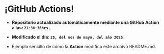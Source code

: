 # ¡GitHub Actions!
* **Repositorio actualizado automáticamente mediante una GitHub Action a las: `21:38:36hrs.`**
* **Modificado el día: `28, del mes de mayo, del año 2025.`**

* Ejemplo sencillo de cómo la **Action** modifica este archivo README.md.
